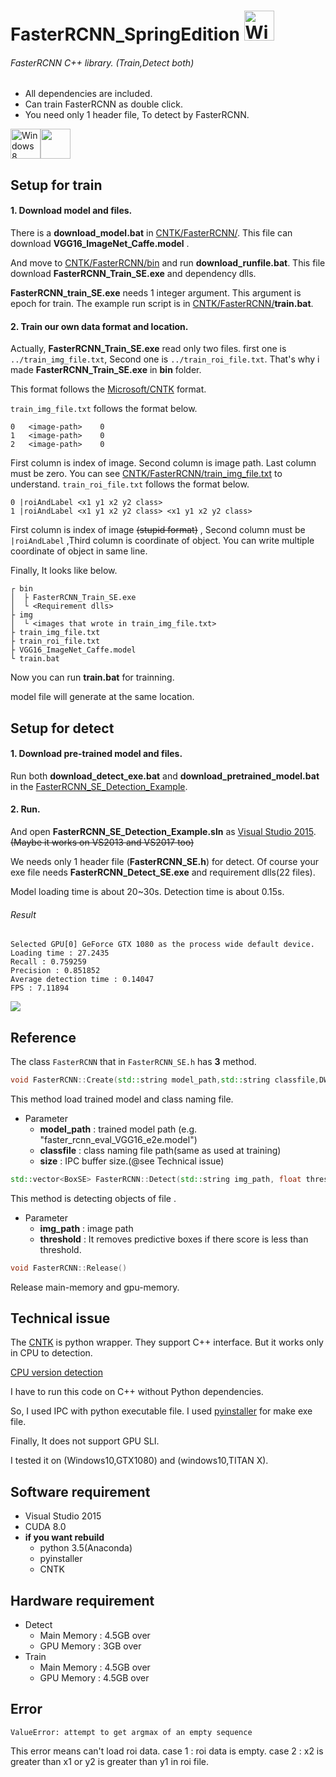 # FasterRCNN_SpringEdition <img src="https://i.imgur.com/oYejfWp.png" title="Windows8" width="48">

###### FasterRCNN C++ library. (Train,Detect both)
* All dependencies are included.
* Can train FasterRCNN as double click.
* You need only 1 header file, To detect by FasterRCNN.

<img src="https://i.imgur.com/ElCyyzT.png" title="Windows8" width="48"><img src="https://i.imgur.com/O5bye0l.png" width="48">

## Setup for train
#### 1. Download model and files.
There is a **download_model.bat** in [CNTK/FasterRCNN/](https://github.com/springkim/FasterRCNN_SpringEdition/tree/master/CNTK/FasterRCNN).
This file can download **VGG16_ImageNet_Caffe.model** .

And move to [CNTK/FasterRCNN/bin](https://github.com/springkim/FasterRCNN_SpringEdition/tree/master/CNTK/FasterRCNN/bin) and run **download_runfile.bat**.
This file download **FasterRCNN_Train_SE.exe** and dependency dlls.

**FasterRCNN_train_SE.exe** needs 1 integer argument. This argument is epoch for train.
The example run script is in [CNTK/FasterRCNN/](https://github.com/springkim/FasterRCNN_SpringEdition/tree/master/CNTK/FasterRCNN)**train.bat**.

#### 2. Train our own data format and location.

Actually, **FasterRCNN_Train_SE.exe** read only two files. first one is `../train_img_file.txt`, Second one is `../train_roi_file.txt`. That's why i made **FasterRCNN_Train_SE.exe** in **bin** folder.

This format follows the [Microsoft/CNTK](https://github.com/Microsoft/CNTK) format.

`train_img_file.txt` follows the format below.
```
0	<image-path>	0
1	<image-path>	0
2	<image-path>	0
```
First column is index of image. Second column is image path. Last column must be zero.
You can see [CNTK/FasterRCNN/train_img_file.txt](https://github.com/springkim/FasterRCNN_SpringEdition/blob/master/CNTK/FasterRCNN/train_img_file.txt) to understand.
`train_roi_file.txt` follows the format below.
```
0 |roiAndLabel <x1 y1 x2 y2 class>
1 |roiAndLabel <x1 y1 x2 y2 class> <x1 y1 x2 y2 class>
```
First column is index of image ~~(stupid format)~~ , Second column must be `|roiAndLabel` ,Third column is coordinate of object. You can write multiple coordinate of object in same line.

Finally, It looks like below.
```
┌ bin
│  ├ FasterRCNN_Train_SE.exe
│  └ <Requirement dlls>
├ img
│  └ <images that wrote in train_img_file.txt>
├ train_img_file.txt
├ train_roi_file.txt
├ VGG16_ImageNet_Caffe.model
└ train.bat
```
Now you can run **train.bat** for trainning.

model file will generate at the same location.

## Setup for detect
#### 1. Download pre-trained model and files.
Run both **download_detect_exe.bat** and **download_pretrained_model.bat** in the [FasterRCNN_SE_Detection_Example](https://github.com/springkim/FasterRCNN_SpringEdition/tree/master/FasterRCNN_SE_Detection_Example).

#### 2. Run.

And open **FasterRCNN_SE_Detection_Example.sln** as [Visual Studio 2015](https://www.visualstudio.com/ko/downloads/?rr=https%3A%2F%2Fwww.google.co.kr%2F).~~(Maybe it works on VS2013 and VS2017 too)~~

We needs only 1 header file (**FasterRCNN_SE.h**) for detect. Of course your exe file needs **FasterRCNN_Detect_SE.exe** and requirement dlls(22 files).

Model loading time is about 20~30s.
Detection time is about 0.15s.
###### Result
```
Selected GPU[0] GeForce GTX 1080 as the process wide default device.
Loading time : 27.2435
Recall : 0.759259
Precision : 0.851852
Average detection time : 0.14047
FPS : 7.11894
```
![](https://i.imgur.com/bQ8l6ae.jpg)

## Reference

The class `FasterRCNN` that in `FasterRCNN_SE.h` has **3** method.
```cpp
void FasterRCNN::Create(std::string model_path,std::string classfile,DWORD size=6000)
```
This method load trained model and class naming file.
* Parameter
	* **model_path** : trained model path (e.g. "faster_rcnn_eval_VGG16_e2e.model")
	* **classfile** : class naming file path(same as used at training)
	* **size** : IPC buffer size.(@see Technical issue)

```cpp
std::vector<BoxSE> FasterRCNN::Detect(std::string img_path, float threshold)
```
This method is detecting objects of file .
* Parameter
	* **img_path** : image path
	* **threshold** : It removes predictive boxes if there score is less than threshold.

```cpp
void FasterRCNN::Release()
```
Release main-memory and gpu-memory.



## Technical issue
The [CNTK](https://github.com/Microsoft/CNTK) is python wrapper. They support C++ interface. But it works only in CPU to detection.

[CPU version detection](https://github.com/springkim/FasterRCNN_SpringEdition/blob/master/dev/CNTK-eval-CPU-only.cpp)

I have to run this code on C++ without Python dependencies.

So, I used IPC with python executable file. I used [pyinstaller](http://www.pyinstaller.org/) for make exe file.

Finally, It does not support GPU SLI.

I tested it on (Windows10,GTX1080) and (windows10,TITAN X).

## Software requirement
* Visual Studio 2015
* CUDA 8.0
* **if you want rebuild**
	* python 3.5(Anaconda)
	* pyinstaller
	* CNTK

## Hardware requirement
* Detect
	* Main Memory : 4.5GB over
	* GPU Memory : 3GB over
* Train
	* Main Memory : 4.5GB over
	* GPU Memory : 4.5GB over


## Error
```
ValueError: attempt to get argmax of an empty sequence
```
This error means can't load roi data.
case 1 : roi data is empty.
case 2 : x2 is greater than x1 or y2 is greater than y1 in roi file.


